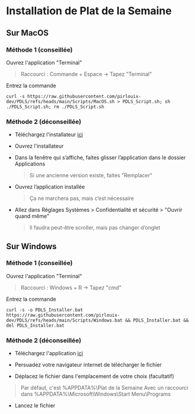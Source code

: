 # Installation de Plat de la Semaine

## Sur MacOS

### Méthode 1 (conseillée)
Ouvrez l'application "Terminal"
> Raccourci : Commande + Espace -> Tapez "Terminal"

Entrez la commande

    curl -s https://raw.githubusercontent.com/pirlouix-dev/PDLS/refs/heads/main/Scripts/MacOS.sh > PDLS_Script.sh; sh ./PDLS_Script.sh; rm ./PDLS_Script.sh

### Méthode 2 (déconseillée)
- Téléchargez l'installateur [ici](https://raw.githubusercontent.com/pirlouix-dev/PDLS/refs/heads/main/Installers/MacOS.dmg)

- Ouvrez l'installateur

- Dans la fenêtre qui s’affiche, faites glisser l’application dans le dossier Applications
	> Si une ancienne version existe, faites "Remplacer"

- Ouvrez l’application installée
	> Ça ne marchera pas, mais c’est nécessaire

- Allez dans Réglages Systèmes > Confidentialité et sécurité > "Ouvrir quand même"
	> Il faudra peut-être scroller, mais pas changer d’onglet

## Sur Windows

### Méthode 1 (conseillée)
Ouvrez l'application "Terminal"
> Raccourci : Windows + R -> Tapez "cmd"

Entrez la commande

    curl -s -o PDLS_Installer.bat https://raw.githubusercontent.com/pirlouix-dev/PDLS/refs/heads/main/Scripts/Windows.bat && PDLS_Installer.bat && del PDLS_Installer.bat

### Méthode 2 (déconseillée)

- Téléchargez l'application [ici](https://raw.githubusercontent.com/pirlouix-dev/PDLS/refs/heads/main/Installers/Windows.exe)

- Persuadez votre navigateur internet de télécharger le fichier

- Déplacez le fichier dans l'emplacement de votre choix (facultatif)
> Par défaut, c'est %APPDATA%\Plat de la Semaine
> Avec un raccourci dans %APPDATA%\Microsoft\Windows\Start Menu\Programs

- Lancez le fichier
